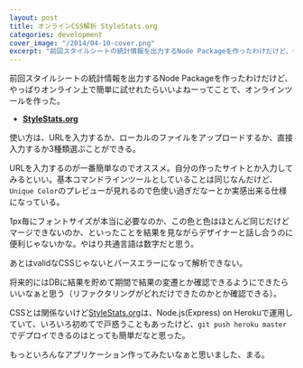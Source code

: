 ```yaml
---
layout: post
title: オンラインCSS解析 StyleStats.org
categories: development
cover_image: "/2014/04-10-cover.png"
excerpt: "前回スタイルシートの統計情報を出力するNode Packageを作ったわけだけど、やっぱりオンライン上で簡単に試せれたらいいよねー"
---
```


前回スタイルシートの統計情報を出力するNode Packageを作ったわけだけど、やっぱりオンライン上で簡単に試せれたらいいよねーってことで、オンラインツールを作った。

+ __[StyleStats.org](http://www.stylestats.org/)__

使い方は、URLを入力するか、ローカルのファイルをアップロードするか、直接入力するか3種類選ぶことができる。

URLを入力するのが一番簡単なのでオススメ。自分の作ったサイトとか入力してみるといい。基本コマンドラインツールとしていることは同じなんだけど、`Unique Color`のプレビューが見れるので色使い過ぎだなーとか実感出来る仕様になっている。

1px毎にフォントサイズが本当に必要なのか、この色と色はほとんど同じだけどマージできないのか、といったことを結果を見ながらデザイナーと話し合うのに便利じゃないかな。やはり共通言語は数字だと思う。

あとはvalidなCSSじゃないとパースエラーになって解析できない。

将来的にはDBに結果を貯めて期間で結果の変遷とか確認できるようにできたらいいなぁと思う（リファクタリングがどれだけできたのかとか確認できる）。

CSSとは関係ないけど[StyleStats.org](http://www.stylestats.org/)は、Node.js(Express) on Herokuで運用していて、いろいろ初めてで戸惑うこともあったけど、`git push heroku master`でデプロイできるのはとっても簡単だなと思った。

もっといろんなアプリケーション作ってみたいなぁと思いました、まる。
